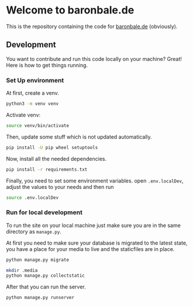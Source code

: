 # Welcome to baronbale.de

This is the repository containing the code for [baronbale.de](https://baronbale.de) (obviously).

## Development

You want to contribute and run this code locally on your machine? Great! Here is how to get things running.

### Set Up environment

At first, create a venv.

```bash
python3 -m venv venv
```

Activate venv:

```bash
source venv/bin/activate
```

Then, update some stuff which is not updated automatically.

```bash
pip install -U pip wheel setuptools
```

Now, install all the needed dependencies.

```bash
pip install -r requirements.txt
```

Finally, you need to set some environment variables. open `.env.localDev`, adjust the values to your needs and then run

```bash
source .env.localDev
```

### Run for local development

To run the site on your local machine just make sure you are in the same directory as `manage.py`.

At first you need to make sure your database is migrated to the latest state, you have a place for your media to live
and the staticfiles are in place.

```bash
python manage.py migrate

mkdir .media
python manage.py collectstatic
```

After that you can run the server.

```bash
python manage.py runserver
```
